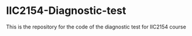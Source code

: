 # IIC2154-Diagnostic-test

This is the repository for the code of the diagnostic test for IIC2154 course